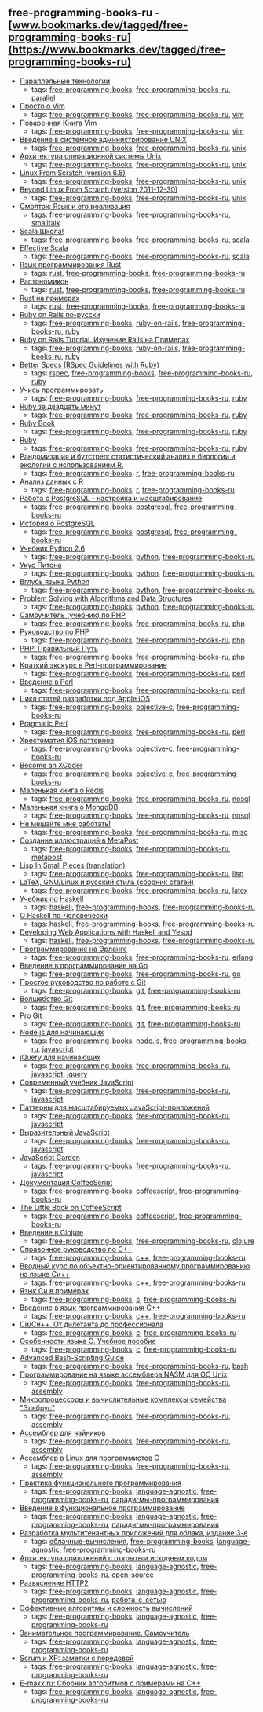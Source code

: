 free-programming-books-ru - [www.bookmarks.dev/tagged/free-programming-books-ru](https://www.bookmarks.dev/tagged/free-programming-books-ru)
---
* [Параллельные технологии](http://www.inp.nsk.su/~baldin/Parallel/index.html)
    * tags: [free-programming-books](../tags/free-programming-books.md), [free-programming-books-ru](../tags/free-programming-books-ru.md), [parallel](../tags/parallel.md)
* [Просто о Vim](http://rus-linux.net/MyLDP/BOOKS/Vim/prosto-o-vim.pdf)
    * tags: [free-programming-books](../tags/free-programming-books.md), [free-programming-books-ru](../tags/free-programming-books-ru.md), [vim](../tags/vim.md)
* [Поваренная Книга Vim](http://www.opennet.ru/docs/RUS/vim_cookbook/)
    * tags: [free-programming-books](../tags/free-programming-books.md), [free-programming-books-ru](../tags/free-programming-books-ru.md), [vim](../tags/vim.md)
* [Введение в системное администрирование UNIX](http://lib.ru/unixhelp/)
    * tags: [free-programming-books](../tags/free-programming-books.md), [free-programming-books-ru](../tags/free-programming-books-ru.md), [unix](../tags/unix.md)
* [Архитектура операционной системы Unix](http://lib.ru/BACH/)
    * tags: [free-programming-books](../tags/free-programming-books.md), [free-programming-books-ru](../tags/free-programming-books-ru.md), [unix](../tags/unix.md)
* [Linux From Scratch (version 6.8)](http://rus-linux.net/nlib.php?name=/MyLDP/BOOKS/LFS-BOOK-6.8-ru/lfs-6.8-ru-index.html)
    * tags: [free-programming-books](../tags/free-programming-books.md), [free-programming-books-ru](../tags/free-programming-books-ru.md), [unix](../tags/unix.md)
* [Beyond Linux From Scratch (version 2011-12-30)](http://rus-linux.net/nlib.php?name=/MyLDP/BOOKS/BLFS-ru/blfs-ru-index.html)
    * tags: [free-programming-books](../tags/free-programming-books.md), [free-programming-books-ru](../tags/free-programming-books-ru.md), [unix](../tags/unix.md)
* [Смолток: Язык и его реализация](https://sites.google.com/site/polyglotsqueak/)
    * tags: [free-programming-books](../tags/free-programming-books.md), [free-programming-books-ru](../tags/free-programming-books-ru.md), [smalltalk](../tags/smalltalk.md)
* [Scala Школа!](http://twitter.github.io/scala_school/ru/)
    * tags: [free-programming-books](../tags/free-programming-books.md), [free-programming-books-ru](../tags/free-programming-books-ru.md), [scala](../tags/scala.md)
* [Effective Scala](http://twitter.github.io/effectivescala/index-ru.html)
    * tags: [free-programming-books](../tags/free-programming-books.md), [free-programming-books-ru](../tags/free-programming-books-ru.md), [scala](../tags/scala.md)
* [Язык программирования Rust](http://rurust.github.io/rust_book_ru/)
    * tags: [rust](../tags/rust.md), [free-programming-books](../tags/free-programming-books.md), [free-programming-books-ru](../tags/free-programming-books-ru.md)
* [Растономикон](https://github.com/ruRust/rustonomicon)
    * tags: [rust](../tags/rust.md), [free-programming-books](../tags/free-programming-books.md), [free-programming-books-ru](../tags/free-programming-books-ru.md)
* [Rust на примерах](https://rurust.github.io/rust-by-example-ru/)
    * tags: [rust](../tags/rust.md), [free-programming-books](../tags/free-programming-books.md), [free-programming-books-ru](../tags/free-programming-books-ru.md)
* [Ruby on Rails по-русски](http://rusrails.ru)
    * tags: [free-programming-books](../tags/free-programming-books.md), [ruby-on-rails](../tags/ruby-on-rails.md), [free-programming-books-ru](../tags/free-programming-books-ru.md), [ruby](../tags/ruby.md)
* [Ruby on Rails Tutorial. Изучение Rails на Примерах](http://railstutorial.ru/chapters/4_0/beginning)
    * tags: [free-programming-books](../tags/free-programming-books.md), [ruby-on-rails](../tags/ruby-on-rails.md), [free-programming-books-ru](../tags/free-programming-books-ru.md), [ruby](../tags/ruby.md)
* [Better Specs (RSpec Guidelines with Ruby)](http://betterspecs.org/ru)
    * tags: [rspec](../tags/rspec.md), [free-programming-books](../tags/free-programming-books.md), [free-programming-books-ru](../tags/free-programming-books-ru.md), [ruby](../tags/ruby.md)
* [Учись программировать](http://www.shokhirev.com/mikhail/ruby/ltp/title.html)
    * tags: [free-programming-books](../tags/free-programming-books.md), [free-programming-books-ru](../tags/free-programming-books-ru.md), [ruby](../tags/ruby.md)
* [Ruby за двадцать минут](https://www.ruby-lang.org/ru/documentation/quickstart/)
    * tags: [free-programming-books](../tags/free-programming-books.md), [free-programming-books-ru](../tags/free-programming-books-ru.md), [ruby](../tags/ruby.md)
* [Ruby Book](https://github.com/Krugloff/rus_ruby_book)
    * tags: [free-programming-books](../tags/free-programming-books.md), [free-programming-books-ru](../tags/free-programming-books-ru.md), [ruby](../tags/ruby.md)
* [Ruby](https://ru.wikibooks.org/wiki/Ruby)
    * tags: [free-programming-books](../tags/free-programming-books.md), [free-programming-books-ru](../tags/free-programming-books-ru.md), [ruby](../tags/ruby.md)
* [Рандомизация и бутстреп: статистический анализ в биологии и экологии с использованием R.](http://www.ievbras.ru/ecostat/Kiril/Article/A32/Starb.pdf)
    * tags: [free-programming-books](../tags/free-programming-books.md), [r](../tags/r.md), [free-programming-books-ru](../tags/free-programming-books-ru.md)
* [Анализ данных с R](http://www.inp.nsk.su/~baldin/DataAnalysis/index.html)
    * tags: [free-programming-books](../tags/free-programming-books.md), [r](../tags/r.md), [free-programming-books-ru](../tags/free-programming-books-ru.md)
* [Работа с PostgreSQL - настройка и масштабирование](http://postgresql.leopard.in.ua)
    * tags: [free-programming-books](../tags/free-programming-books.md), [postgresql](../tags/postgresql.md), [free-programming-books-ru](../tags/free-programming-books-ru.md)
* [История о PostgreSQL](http://www.inp.nsk.su/~baldin/PostgreSQL/index.html)
    * tags: [free-programming-books](../tags/free-programming-books.md), [postgresql](../tags/postgresql.md), [free-programming-books-ru](../tags/free-programming-books-ru.md)
* [Учебник Python 2.6](http://ru.wikibooks.org/wiki/Учебник_Python_2.6)
    * tags: [free-programming-books](../tags/free-programming-books.md), [python](../tags/python.md), [free-programming-books-ru](../tags/free-programming-books-ru.md)
* [Укус Питона](http://wombat.org.ua/AByteOfPython/)
    * tags: [free-programming-books](../tags/free-programming-books.md), [python](../tags/python.md), [free-programming-books-ru](../tags/free-programming-books-ru.md)
* [Вглубь языка Python](http://ru.diveintopython.net/toc.html)
    * tags: [free-programming-books](../tags/free-programming-books.md), [python](../tags/python.md), [free-programming-books-ru](../tags/free-programming-books-ru.md)
* [Problem Solving with Algorithms and Data Structures](https://aliev.github.io/runestone/)
    * tags: [free-programming-books](../tags/free-programming-books.md), [python](../tags/python.md), [free-programming-books-ru](../tags/free-programming-books-ru.md)
* [Самоучитель (учебник) по PHP](http://www.php-s.ru/self-teacher/)
    * tags: [free-programming-books](../tags/free-programming-books.md), [free-programming-books-ru](../tags/free-programming-books-ru.md), [php](../tags/php.md)
* [Руководство по PHP](http://docs.php.net/manual/ru/)
    * tags: [free-programming-books](../tags/free-programming-books.md), [free-programming-books-ru](../tags/free-programming-books-ru.md), [php](../tags/php.md)
* [PHP: Правильный Путь](http://getjump.github.io/ru-php-the-right-way/)
    * tags: [free-programming-books](../tags/free-programming-books.md), [free-programming-books-ru](../tags/free-programming-books-ru.md), [php](../tags/php.md)
* [Краткий экскурс в Perl-программирование](http://www.opennet.ru/docs/RUS/perl_help/)
    * tags: [free-programming-books](../tags/free-programming-books.md), [free-programming-books-ru](../tags/free-programming-books-ru.md), [perl](../tags/perl.md)
* [Введение в Perl](http://www.opennet.ru/docs/RUS/perl-maslov/)
    * tags: [free-programming-books](../tags/free-programming-books.md), [free-programming-books-ru](../tags/free-programming-books-ru.md), [perl](../tags/perl.md)
* [Цикл статей разработки под Apple iOS](http://habrahabr.ru/post/149090/)
    * tags: [free-programming-books](../tags/free-programming-books.md), [objective-c](../tags/objective-c.md), [free-programming-books-ru](../tags/free-programming-books-ru.md)
* [Pragmatic Perl](http://pragmaticperl.com)
    * tags: [free-programming-books](../tags/free-programming-books.md), [free-programming-books-ru](../tags/free-programming-books-ru.md), [perl](../tags/perl.md)
* [Хрестоматия iOS паттернов](https://maleevdimka.files.wordpress.com/2013/04/ios-patterns-cliff-notes2.pdf)
    * tags: [free-programming-books](../tags/free-programming-books.md), [objective-c](../tags/objective-c.md), [free-programming-books-ru](../tags/free-programming-books-ru.md)
* [Become an XCoder](https://yadi.sk/d/ugz7jW4RXLGTN)
    * tags: [free-programming-books](../tags/free-programming-books.md), [objective-c](../tags/objective-c.md), [free-programming-books-ru](../tags/free-programming-books-ru.md)
* [Маленькая книга о Redis](https://github.com/kondratovich/the-little-redis-book/blob/master/ru/redis.md)
    * tags: [free-programming-books](../tags/free-programming-books.md), [free-programming-books-ru](../tags/free-programming-books-ru.md), [nosql](../tags/nosql.md)
* [Маленькая книга о MongoDB](http://www.pvsm.ru/download/mongodb-ru.pdf)
    * tags: [free-programming-books](../tags/free-programming-books.md), [free-programming-books-ru](../tags/free-programming-books-ru.md), [nosql](../tags/nosql.md)
* [Не мешайте мне работать!](http://motivateme.ru/book/)
    * tags: [free-programming-books](../tags/free-programming-books.md), [free-programming-books-ru](../tags/free-programming-books-ru.md), [misc](../tags/misc.md)
* [Создание иллюстраций в MetaPost](http://www.inp.nsk.su/~baldin/mpost/index.html)
    * tags: [free-programming-books](../tags/free-programming-books.md), [free-programming-books-ru](../tags/free-programming-books-ru.md), [metapost](../tags/metapost.md)
* [Lisp In Small Pieces (translation)](https://github.com/ilammy/lisp)
    * tags: [free-programming-books](../tags/free-programming-books.md), [free-programming-books-ru](../tags/free-programming-books-ru.md), [lisp](../tags/lisp.md)
* [LaTeX, GNU/Linux и русский стиль (сборник статей)](http://www.inp.nsk.su/~baldin/LaTeX/index.html)
    * tags: [free-programming-books](../tags/free-programming-books.md), [free-programming-books-ru](../tags/free-programming-books-ru.md), [latex](../tags/latex.md)
* [Учебник по Haskell](http://anton-k.github.io/ru-haskell-book/book/home.html)
    * tags: [haskell](../tags/haskell.md), [free-programming-books](../tags/free-programming-books.md), [free-programming-books-ru](../tags/free-programming-books-ru.md)
* [О Haskell по-человечески](https://www.ohaskell.guide)
    * tags: [haskell](../tags/haskell.md), [free-programming-books](../tags/free-programming-books.md), [free-programming-books-ru](../tags/free-programming-books-ru.md)
* [Developing Web Applications with Haskell and Yesod](https://bitbucket.org/darkus/yesod/downloads)
    * tags: [haskell](../tags/haskell.md), [free-programming-books](../tags/free-programming-books.md), [free-programming-books-ru](../tags/free-programming-books-ru.md)
* [Программирование на Эрланге](https://github.com/dyp2000/Russian-Armstrong-Erlang)
    * tags: [free-programming-books](../tags/free-programming-books.md), [free-programming-books-ru](../tags/free-programming-books-ru.md), [erlang](../tags/erlang.md)
* [Введение в программирование на Go](http://golang-book.ru)
    * tags: [free-programming-books](../tags/free-programming-books.md), [free-programming-books-ru](../tags/free-programming-books-ru.md), [go](../tags/go.md)
* [Простое руководство по работе с Git](http://rogerdudler.github.io/git-guide/index.ru.html)
    * tags: [free-programming-books](../tags/free-programming-books.md), [git](../tags/git.md), [free-programming-books-ru](../tags/free-programming-books-ru.md)
* [Волшебство Git](http://www-cs-students.stanford.edu/~blynn/gitmagic/intl/ru/)
    * tags: [free-programming-books](../tags/free-programming-books.md), [git](../tags/git.md), [free-programming-books-ru](../tags/free-programming-books-ru.md)
* [Pro Git](http://git-scm.com/book/ru/v2)
    * tags: [free-programming-books](../tags/free-programming-books.md), [git](../tags/git.md), [free-programming-books-ru](../tags/free-programming-books-ru.md)
* [Node.js для начинающих](http://nodebeginner.ru)
    * tags: [free-programming-books](../tags/free-programming-books.md), [node.js](../tags/node.js.md), [free-programming-books-ru](../tags/free-programming-books-ru.md), [javascript](../tags/javascript.md)
* [jQuery для начинающих](http://anton.shevchuk.name/jquery-book/)
    * tags: [free-programming-books](../tags/free-programming-books.md), [free-programming-books-ru](../tags/free-programming-books-ru.md), [javascript](../tags/javascript.md), [jquery](../tags/jquery.md)
* [Современный учебник JavaScript](http://learn.javascript.ru)
    * tags: [free-programming-books](../tags/free-programming-books.md), [free-programming-books-ru](../tags/free-programming-books-ru.md), [javascript](../tags/javascript.md)
* [Паттерны для масштабируемых JavaScript-приложений](http://largescalejs.ru)
    * tags: [free-programming-books](../tags/free-programming-books.md), [free-programming-books-ru](../tags/free-programming-books-ru.md), [javascript](../tags/javascript.md)
* [Выразительный JavaScript](https://github.com/karmazzin/eloquentjavascript_ru)
    * tags: [free-programming-books](../tags/free-programming-books.md), [free-programming-books-ru](../tags/free-programming-books-ru.md), [javascript](../tags/javascript.md)
* [JavaScript Garden](http://bonsaiden.github.io/JavaScript-Garden/ru/)
    * tags: [free-programming-books](../tags/free-programming-books.md), [free-programming-books-ru](../tags/free-programming-books-ru.md), [javascript](../tags/javascript.md)
* [Документация CoffeeScript](http://cidocs.ru/coffeescript/)
    * tags: [free-programming-books](../tags/free-programming-books.md), [coffeescript](../tags/coffeescript.md), [free-programming-books-ru](../tags/free-programming-books-ru.md)
* [The Little Book on CoffeeScript](https://github.com/andrew--r/the-little-book-on-coffeescript)
    * tags: [free-programming-books](../tags/free-programming-books.md), [coffeescript](../tags/coffeescript.md), [free-programming-books-ru](../tags/free-programming-books-ru.md)
* [Введение в Clojure](http://alexott.net/ru/clojure/clojure-intro/)
    * tags: [free-programming-books](../tags/free-programming-books.md), [free-programming-books-ru](../tags/free-programming-books-ru.md), [clojure](../tags/clojure.md)
* [Справочное руководство по C++](http://lib.ru/CPPHB/cppref.txt_with-big-pictures.html)
    * tags: [free-programming-books](../tags/free-programming-books.md), [c++](../tags/c++.md), [free-programming-books-ru](../tags/free-programming-books-ru.md)
* [Вводный курс по объектно-ориентированному программированию на языке Си++](http://ru.wikibooks.org/wiki/Си-плюс-плюс)
    * tags: [free-programming-books](../tags/free-programming-books.md), [c++](../tags/c++.md), [free-programming-books-ru](../tags/free-programming-books-ru.md)
* [Язык Си в примерах](http://ru.wikibooks.org/wiki/Язык_Си_в_примерах)
    * tags: [free-programming-books](../tags/free-programming-books.md), [c](../tags/c.md), [free-programming-books-ru](../tags/free-programming-books-ru.md)
* [Введение в язык программирования С++](http://lib.ru/CPPHB/cpptut.txt_with-big-pictures.html)
    * tags: [free-programming-books](../tags/free-programming-books.md), [c++](../tags/c++.md), [free-programming-books-ru](../tags/free-programming-books-ru.md)
* [Си/Си++. От дилетанта до профессионала](http://ermak.cs.nstu.ru/cprog/html/)
    * tags: [free-programming-books](../tags/free-programming-books.md), [c](../tags/c.md), [free-programming-books-ru](../tags/free-programming-books-ru.md)
* [Особенности языка C. Учебное пособие](http://younglinux.info/sites/default/files/programmingC.pdf)
    * tags: [free-programming-books](../tags/free-programming-books.md), [c](../tags/c.md), [free-programming-books-ru](../tags/free-programming-books-ru.md)
* [Advanced Bash-Scripting Guide](http://rus-linux.net/MyLDP/BOOKS/abs-guide/flat/abs-book.html)
    * tags: [free-programming-books](../tags/free-programming-books.md), [free-programming-books-ru](../tags/free-programming-books-ru.md), [bash](../tags/bash.md)
* [Программирование на языке ассемблера NASM для ОС Unix](http://www.stolyarov.info/books/pdf/nasm_unix.pdf)
    * tags: [free-programming-books](../tags/free-programming-books.md), [free-programming-books-ru](../tags/free-programming-books-ru.md), [assembly](../tags/assembly.md)
* [Микропроцессоры и вычислительные комплексы семейства "Эльбрус"](http://www.mcst.ru/doc/book_121130.pdf)
    * tags: [free-programming-books](../tags/free-programming-books.md), [free-programming-books-ru](../tags/free-programming-books-ru.md), [assembly](../tags/assembly.md)
* [Ассемблер для чайников](http://av-assembler.ru/asm/afd/assembler-for-dummy.htm)
    * tags: [free-programming-books](../tags/free-programming-books.md), [free-programming-books-ru](../tags/free-programming-books-ru.md), [assembly](../tags/assembly.md)
* [Ассемблер в Linux для программистов C](https://ru.wikibooks.org/wiki/Ассемблер_в_Linux_для_программистов_C)
    * tags: [free-programming-books](../tags/free-programming-books.md), [free-programming-books-ru](../tags/free-programming-books-ru.md), [assembly](../tags/assembly.md)
* [Практика функционального программирования](http://fprog.ru)
    * tags: [free-programming-books](../tags/free-programming-books.md), [language-agnostic](../tags/language-agnostic.md), [free-programming-books-ru](../tags/free-programming-books-ru.md), [парадигмы-программирования](../tags/парадигмы-программирования.md)
* [Введение в функциональное программирование](http://funprog-ru.github.io)
    * tags: [free-programming-books](../tags/free-programming-books.md), [language-agnostic](../tags/language-agnostic.md), [free-programming-books-ru](../tags/free-programming-books-ru.md), [парадигмы-программирования](../tags/парадигмы-программирования.md)
* [Разработка мультитенантных приложений для облака, издание 3-е](http://www.microsoft.com/ru-ru/download/details.aspx?id=29263)
    * tags: [облачные-вычисления](../tags/облачные-вычисления.md), [free-programming-books](../tags/free-programming-books.md), [language-agnostic](../tags/language-agnostic.md), [free-programming-books-ru](../tags/free-programming-books-ru.md)
* [Архитектура приложений с открытым исходным кодом](http://rus-linux.net/MyLDP/BOOKS/Architecture-Open-Source-Applications/index.html)
    * tags: [free-programming-books](../tags/free-programming-books.md), [language-agnostic](../tags/language-agnostic.md), [free-programming-books-ru](../tags/free-programming-books-ru.md), [open-source](../tags/open-source.md)
* [Разъяснение HTTP2](https://github.com/vlet/http2-explained/blob/master/http2.ru.pdf?raw=true)
    * tags: [free-programming-books](../tags/free-programming-books.md), [language-agnostic](../tags/language-agnostic.md), [free-programming-books-ru](../tags/free-programming-books-ru.md), [работа-с-сетью](../tags/работа-с-сетью.md)
* [Эффективные алгоритмы и сложность вычислений](http://discopal.ispras.ru/Ru.book-advanced-algorithms.htm)
    * tags: [free-programming-books](../tags/free-programming-books.md), [language-agnostic](../tags/language-agnostic.md), [free-programming-books-ru](../tags/free-programming-books-ru.md)
* [Занимательное программирование. Самоучитель](http://padabum.com/x.php?id=35055)
    * tags: [free-programming-books](../tags/free-programming-books.md), [language-agnostic](../tags/language-agnostic.md), [free-programming-books-ru](../tags/free-programming-books-ru.md)
* [Scrum и XP: заметки с передовой](http://scrum.org.ua/wp-content/uploads/2008/12/scrum_xp-from-the-trenches-rus-final.pdf)
    * tags: [free-programming-books](../tags/free-programming-books.md), [language-agnostic](../tags/language-agnostic.md), [free-programming-books-ru](../tags/free-programming-books-ru.md)
* [E-maxx.ru: Сборник алгоритмов с примерами на C++](http://e-maxx.ru/upload/e-maxx_algo.pdf)
    * tags: [free-programming-books](../tags/free-programming-books.md), [language-agnostic](../tags/language-agnostic.md), [free-programming-books-ru](../tags/free-programming-books-ru.md)
